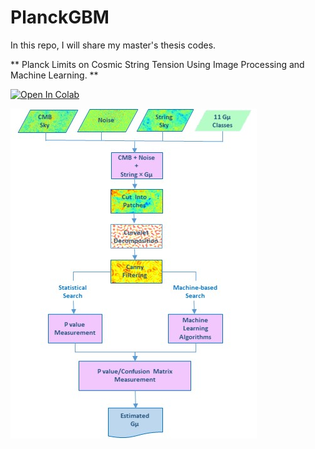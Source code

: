 # PlanckGBM
In this repo, I will share my master's thesis codes.

** Planck Limits on Cosmic String Tension Using Image Processing and Machine Learning. **

[![Open In Colab](https://colab.research.google.com/assets/colab-badge.svg)](https://colab.research.google.com/drive/1rB8LlfOUdWhAGDC_MMI4UIS_hKuA8tAI?authuser=1#scrollTo=tt8PCl_9GXIA&uniqifier=5)


![alt text](https://github.com/halehhajizadeh/PlanckGBM/blob/main/LGBM_pipeline.jpg)
